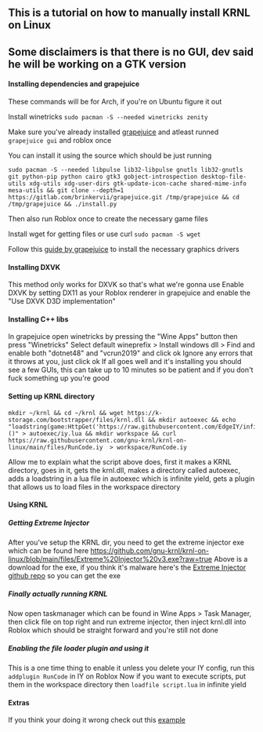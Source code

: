 ## This is a tutorial on how to manually install KRNL on Linux 
## Some disclaimers is that there is no GUI, dev said he will be working on a GTK version


#### Installing dependencies and grapejuice
These commands will be for Arch, if you're on Ubuntu figure it out 

Install winetricks `sudo pacman -S --needed winetricks zenity` 

Make sure you've already installed [grapejuice](https://brinkervii.gitlab.io/grapejuice/docs) and atleast runned `grapejuice gui` and roblox once

You can install it using the source which should be just running 
```
sudo pacman -S --needed libpulse lib32-libpulse gnutls lib32-gnutls git python-pip python cairo gtk3 gobject-introspection desktop-file-utils xdg-utils xdg-user-dirs gtk-update-icon-cache shared-mime-info mesa-utils && git clone --depth=1 https://gitlab.com/brinkervii/grapejuice.git /tmp/grapejuice && cd /tmp/grapejuice && ./install.py
```

Then also run Roblox once to create the necessary game files 

Install wget for getting files or use curl
`sudo pacman -S wget`

Follow this [guide by grapejuice](https://brinkervii.gitlab.io/grapejuice/docs/Guides/Installing-Graphics-Libraries.html) to install the necessary graphics drivers


#### Installing DXVK
This method only works for DXVK so that's what we're gonna use 
Enable DXVK by setting DX11 as your Roblox renderer in grapejuice and enable the "Use DXVK D3D implementation" 


#### Installing C++ libs
In grapejuice open winetricks by pressing the "Wine Apps" button then press "Winetricks"
Select default wineprefix > Install windows dll > Find and enable both "dotnet48" and "vcrun2019" and click ok 
Ignore any errors that it throws at you, just click ok 
If all goes well and it's installing you should see a few GUIs, this can take up to 10 minutes so be patient and if you don't fuck something up you're good


#### Setting up KRNL directory
```
mkdir ~/krnl && cd ~/krnl && wget https://k-storage.com/bootstrapper/files/krnl.dll && mkdir autoexec && echo "loadstring(game:HttpGet('https://raw.githubusercontent.com/EdgeIY/infiniteyield/master/source'))()" > autoexec/iy.lua && mkdir workspace && curl https://raw.githubusercontent.com/gnu-krnl/krnl-on-linux/main/files/RunCode.iy  > workspace/RunCode.iy
``` 

Allow me to explain what the script above does, first it makes a KRNL directory, goes in it, gets the krnl.dll, makes a directory called autoexec, adds a loadstring in a lua file in autoexec which is infinite yield, gets a plugin that allows us to load files in the workspace directory 


#### Using KRNL 
##### Getting Extreme Injector 
After you've setup the KRNL dir, you need to get the extreme injector exe which can be found here 
https://github.com/gnu-krnl/krnl-on-linux/blob/main/files/Extreme%20Injector%20v3.exe?raw=true
Above is a download for the exe, if you think it's malware here's the [Extreme Injector github repo](https://github.com/master131/ExtremeInjector) so you can get the exe 
##### Finally actually running KRNL 
Now open taskmanager which can be found in Wine Apps > Task Manager, then click file on top right and run extreme injector, then inject krnl.dll into Roblox which should be straight forward and you're still not done 
##### Enabling the file loader plugin and using it
This is a one time thing to enable it unless you delete your IY config, run this `addplugin RunCode` in IY on Roblox 
Now if you want to execute scripts, put them in the workspace directory then `loadfile script.lua` in infinite yield


#### Extras
If you think your doing it wrong check out this [example](https://github.com/gnu-krnl/krnl-on-linux/tree/main/example-directory)
